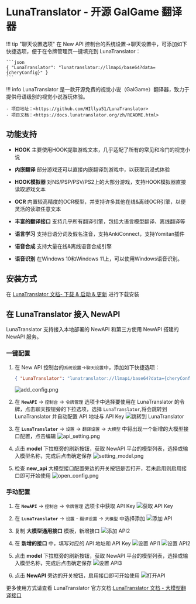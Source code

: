 # LunaTranslator - 开源 GalGame 翻译器
!!! tip "聊天设置选项"
    在 New API 控制台的系统设置->聊天设置中，可添加如下快捷选项，便于在令牌管理页一键填充到 LunaTranslator：

    ```json
    { "LunaTranslator": "lunatranslator://llmapi/base64?data={cheryConfig}" }
    ```

!!! info
    LunaTranslator 是一款开源免费的视觉小说（GalGame）翻译器，致力于提供母语级别的视觉小说游玩体验。

    - 项目地址：<https://github.com/HIllya51/LunaTranslator>
    - 项目文档：<https://docs.lunatranslator.org/zh/README.html>

## 功能支持

- **HOOK** 主要使用HOOK提取游戏文本，几乎适配了所有的常见和冷门的视觉小说

- **内嵌翻译** 部分游戏还可以直接内嵌翻译到游戏中，以获取沉浸式体验

- **HOOK模拟器** 对NS/PSP/PSV/PS2上的大部分游戏，支持HOOK模拟器直接读取游戏文本

- **OCR** 内置较高精度的OCR模型，并支持许多其他在线&离线OCR引擎，以便灵活的读取任意文本

- **丰富的翻译接口** 支持几乎所有翻译引擎，包括大语言模型翻译、离线翻译等

- **语言学习** 支持日语分词及假名注音，支持AnkiConnect，支持Yomitan插件

- **语音合成** 支持大量在线&离线语音合成引擎

- **语音识别** 在Windows 10和Windows 11上，可以使用Windows语音识别。

## 安装方式 

在 [LunaTranslator 文档- 下载 & 启动 & 更新](https://docs.lunatranslator.org/zh/README.html) 进行下载安装

## 在 LunaTranslator 接入 NewAPI

LunaTranslator 支持接入本地部署的 NewAPI 和第三方使用 NewAPI 搭建的 NewAPI 服务。

### 一键配置
1. 在 New API 控制台的`系统设置`->`聊天设置`中，添加如下快捷选项：
    ```json
    { "LunaTranslator": "lunatranslator://llmapi/base64?data={cheryConfig}" }
    ```
    ![add_config.png](../assets/luna_translator/add_config.png)

2. 在 **`NewAPI`** -> `控制台` -> `令牌管理` 选项卡中选择要使用在 LunaTranslator 的令牌，点击聊天按钮旁的下拉选项，选择 `LunaTranslator`,将会跳转到 LunaTranslator 并自动配置 API 地址与 API Key
![跳转到 LunaTranslator](../assets/luna_translator/jump_to_app.png)

3. 在 **`LunaTranslator`** -> `设置` -> `翻译设置` -> `大模型` 中将出现一个新增的大模型接口配置，点击编辑
![api_setting.png](../assets/luna_translator/api_setting.png)

4. 点击 **model** 下拉框旁的刷新按钮，获取 NewAPI 平台的模型列表，选择或输入模型名称，完成后点击确定保存
![setting_model.png](../assets/luna_translator/setting_model.png)

5. 检查 **new_api** 大模型接口配置旁边的开关按钮是否打开，若未启用则启用接口即可开始使用
![open_config.png](../assets/luna_translator/open_config.png)

### 手动配置

1. 在 **`NewAPI`** -> `控制台` -> `令牌管理` 选项卡中获取 API Key
![获取 API Key](../assets/luna_translator/copy_api_key.png)

2. 在 **`LunaTranslator`** -> `设置` - `翻译设置` -> `大模型` 中选择添加
![添加 API](../assets/luna_translator/add_api.png)

3. 复制 **大模型通用接口** 模板，新增接口
![添加 API2](../assets/luna_translator/add_api_2.png)

4. 在 **新增的接口** 中，填写对应的 API 地址和 API Key
![设置 API1](../assets/luna_translator/setting_api.png)
![设置 API2](../assets/luna_translator/setting_api2.png)

5. 点击 **model** 下拉框旁的刷新按钮，获取 NewAPI 平台的模型列表，选择或输入模型名称，完成后点击确定保存
![设置 API3](../assets/luna_translator/setting_api3.png)

6. 点击 **NewAPI** 旁边的开关按钮，启用接口即可开始使用
![打开API](../assets/luna_translator/open_api.png)

更多使用方式请查看 LunaTranslator 官方文档:[LunaTranslator 文档 - 大模型翻译接口](https://docs.lunatranslator.org/zh/guochandamoxing.html)